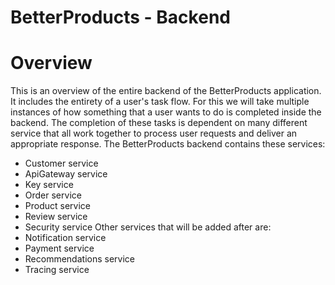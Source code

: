 # BetterProducts - Backend

# Overview

This is an overview of the entire backend of the BetterProducts application. It includes the entirety of a user's
task flow. For this we will take multiple instances of how something that a user wants to do is completed inside the 
backend. The completion of these tasks is dependent on many different service that all work together to process user
requests and deliver an appropriate response. The BetterProducts backend contains these services:
- Customer service
- ApiGateway service
- Key service
- Order service
- Product service
- Review service
- Security service
Other services that will be added after are:
- Notification service
- Payment service
- Recommendations service
- Tracing service